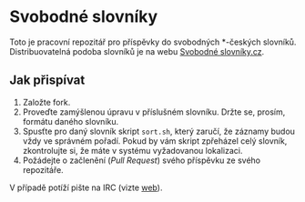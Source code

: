 Svobodné slovníky
=================
Toto je pracovní repozitář pro příspěvky do svobodných *-českých slovníků. Distribuovatelná podoba slovníků je na webu [Svobodné slovníky.cz](https://www.svobodneslovniky.cz/).

Jak přispívat
-------------
1. Založte fork.
2. Proveďte zamýšlenou úpravu v příslušném slovníku. Držte se, prosím, formátu daného slovníku.
3. Spusťte pro daný slovník skript `sort.sh`, který zaručí, že záznamy budou vždy ve správném pořadí. Pokud by vám skript zpřeházel celý slovník, zkontrolujte si, že máte v systému vyžadovanou lokalizaci.
4. Požádejte o začlenění (*Pull Request*) svého příspěvku ze svého repozitáře.

V případě potíží pište na IRC (vizte [web](https://www.svobodneslovniky.cz/)).
